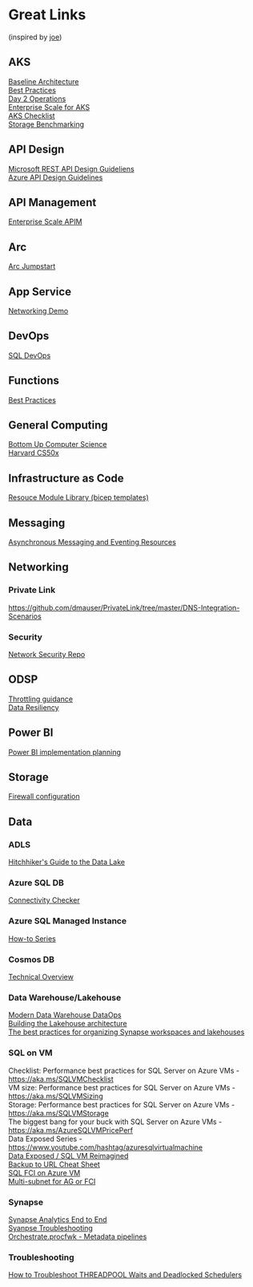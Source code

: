 # Great Links
(inspired by [joe](https://github.com/jhealy/awesome))

## AKS 
[Baseline Architecture](https://docs.microsoft.com/en-us/azure/architecture/reference-architectures/containers/aks/secure-baseline-aks)  
[Best Practices](https://docs.microsoft.com/en-us/azure/aks/best-practices)  
[Day 2 Operations](https://docs.microsoft.com/en-us/azure/architecture/operator-guides/aks/day-2-operations-guide)  
[Enterprise Scale for AKS](https://github.com/azure/enterprise-scale-for-aks)  
[AKS Checklist](https://www.the-aks-checklist.com/)  
[Storage Benchmarking](https://github.com/circy9/storage-test)  

## API Design
[Microsoft REST API Design Guideliens](https://github.com/microsoft/api-guidelines/blob/vNext/Guidelines.md)  
[Azure API Design Guidelines](https://github.com/microsoft/api-guidelines/tree/vNext/azure)  

## API Management
[Enterprise Scale APIM](https://github.com/cykreng/Enterprise-Scale-APIM)

## Arc
[Arc Jumpstart](https://azurearcjumpstart.io/overview/)

## App Service
[Networking Demo](https://github.com/Azure-Samples/app-service-networking-samples)  

## DevOps
[SQL DevOps](https://devblogs.microsoft.com/azure-sql/devops-for-azure-sql/)

## Functions
[Best Practices](https://docs.microsoft.com/en-us/azure/azure-functions/functions-best-practices)

## General Computing
[Bottom Up Computer Science](https://www.bottomupcs.com/index.xhtml)  
[Harvard CS50x](https://pll.harvard.edu/course/cs50-introduction-computer-science?delta=0)  

## Infrastructure as Code  
[Resouce Module Library (bicep templates)](https://github.com/Azure/ResourceModules)  

## Messaging
[Asynchronous Messaging and Eventing Resources](https://github.com/clemensv/messaging)  

## Networking  
### Private Link
https://github.com/dmauser/PrivateLink/tree/master/DNS-Integration-Scenarios  

### Security  
[Network Security Repo](https://github.com/Azure/Azure-Network-Security)  

## ODSP 
[Throttling guidance](https://dev.azure.com/svarukal/SPO%20Throttling/_wiki/wikis/SPO-Throttling.wiki/1/SharePoint-Online-Throttling-Guidance)  
[Data Resiliency](https://docs.microsoft.com/en-us/compliance/assurance/assurance-sharepoint-onedrive-data-resiliency)  


## Power BI
[Power BI implementation planning](https://docs.microsoft.com/en-us/power-bi/guidance/powerbi-implementation-planning-introduction)  

## Storage
[Firewall configuration](https://docs.microsoft.com/en-us/azure/storage/common/storage-network-security?tabs=azure-portal)

## Data  

### ADLS
[Hitchhiker's Guide to the Data Lake](https://aka.ms/adls/hitchhikersguide)  

### Azure SQL DB
[Connectivity Checker](https://github.com/Azure/SQL-Connectivity-Checker)

### Azure SQL Managed Instance
[How-to Series](https://aka.ms/sqlmi-howto)  

### Cosmos DB
[Technical Overview](https://azure.microsoft.com/en-us/blog/a-technical-overview-of-azure-cosmos-db/)  

### Data Warehouse/Lakehouse
[Modern Data Warehouse DataOps](https://github.com/Azure-Samples/modern-data-warehouse-dataops)  
[Building the Lakehouse architecture](https://sqlofthenorth.blog/2022/03/10/building-the-lakehouse-architecture-with-synapse-analytics/)  
[The best practices for organizing Synapse workspaces and lakehouses](https://techcommunity.microsoft.com/t5/azure-synapse-analytics-blog/the-best-practices-for-organizing-synapse-workspaces-and/ba-p/3002506)  

### SQL on VM
Checklist: Performance best practices for SQL Server on Azure VMs - https://aka.ms/SQLVMChecklist  
VM size: Performance best practices for SQL Server on Azure VMs - https://aka.ms/SQLVMSizing  
Storage: Performance best practices for SQL Server on Azure VMs - https://aka.ms/SQLVMStorage  
The biggest bang for your buck with SQL Server on Azure VMs - https://aka.ms/AzureSQLVMPricePerf  
Data Exposed Series - https://www.youtube.com/hashtag/azuresqlvirtualmachine  
[Data Exposed / SQL VM Reimagined](https://www.youtube.com/playlist?list=PL3EZ3A8mHh0zy-V1X7ZLI2IInEW0L2BCY)  
[Backup to URL Cheat Sheet](https://techcommunity.microsoft.com/t5/datacat/sql-server-backup-to-url-a-cheat-sheet/ba-p/346358)  
[SQL FCI on Azure VM](https://docs.microsoft.com/en-us/azure/azure-sql/virtual-machines/windows/failover-cluster-instance-overview)  
[Multi-subnet for AG or FCI](https://techcommunity.microsoft.com/t5/azure-sql/simplify-azure-sql-virtual-machines-ha-and-dr-configuration-by/ba-p/2882897)  

### Synapse
[Synapse Analytics End to End](https://github.com/Azure/azure-synapse-analytics-end2end)  
[Syanpse Troubleshooting](https://azurepocmain.github.io/index.html)  
[Orchestrate.procfwk - Metadata pipelines](https://mrpaulandrew.github.io/procfwk/)  

### Troubleshooting
[How to Troubleshoot THREADPOOL Waits and Deadlocked Schedulers](https://eitanblumin.com/2020/10/05/how-to-troubleshoot-threadpool-waits-and-deadlocked-schedulers/)  
